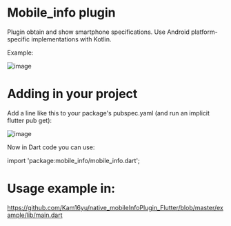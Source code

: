 # Mobile_info plugin

Plugin obtain and show smartphone specifications. Use Android  platform-specific 
implementations with Kotlin.

Example:

![image](https://user-images.githubusercontent.com/91286611/201884260-45081344-6ad6-4900-bc57-b8d03563693d.png)

# Adding in your project

Add a line like this to your package's pubspec.yaml (and run an implicit flutter pub get):

![image](https://user-images.githubusercontent.com/91286611/201911297-5db141de-5951-4656-ac98-8507a414835d.png)

Now in Dart code you can use:

import 'package:mobile_info/mobile_info.dart';

# Usage example in:

https://github.com/Kam16yu/native_mobileInfoPlugin_Flutter/blob/master/example/lib/main.dart
